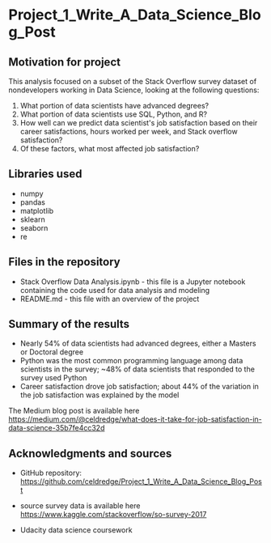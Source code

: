 # Project_1_Write_A_Data_Science_Blog_Post

## Motivation for project

This analysis focused on a subset of the Stack Overflow survey dataset of nondevelopers working in Data Science, looking at the following questions:

1. What portion of data scientists have advanced degrees?
2. What portion of data scientists use SQL, Python, and R?
3. How well can we predict data scientist's job satisfaction based on their career satisfactions, hours worked per week, and Stack overflow satisfaction?
4. Of these factors, what most affected job satisfaction?

## Libraries used

- numpy
- pandas
- matplotlib
- sklearn
- seaborn
- re

## Files in the repository
- Stack Overflow Data Analysis.ipynb - this file is a Jupyter notebook containing the code used for data analysis and modeling
- README.md - this file with an overview of the project

## Summary of the results

- Nearly 54% of data scientists had advanced degrees, either a Masters or Doctoral degree
- Python was the most common programming language among data scientists in the survey; ~48% of data scientists that responded to the survey used Python
- Career satisfaction drove job satisfaction; about 44% of the variation in the job satisfaction was explained by the model

The Medium blog post is available here https://medium.com/@celdredge/what-does-it-take-for-job-satisfaction-in-data-science-35b7fe4cc32d

## Acknowledgments and sources
- GitHub repository: https://github.com/celdredge/Project_1_Write_A_Data_Science_Blog_Post

- source survey data is available here https://www.kaggle.com/stackoverflow/so-survey-2017

- Udacity data science coursework
